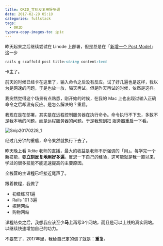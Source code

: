 ```yaml
---
title: ORID_立刻反复用好多遍
date: 2017-02-28 05:10
categories: fullstack
tags:
  - ORID
typora-copy-images-to: ipic
---
```


昨天起来之后继续尝试在 Linode 上部署，但是总是在「[新增一个 Post Model](https://fullstack.xinshengdaxue.com/posts/276)」这一步

```ruby
rails g scaffold post title:string content:text
```

卡主了。

前天的时候已经卡在这里了，输入命令之后没有反应。试了好几遍也是这样，我以为是网速的问题，于是也放一放，隔天再试。但是昨天再试的时候，依然是这样。

我突然觉得这个场景有点熟悉，刚开始的时候，在我的 Mac 上也出现过输入正确命令之后却没有反应。是怎么解决的？重启。

我现在是在部署，其实是在远程控制服务器在执行命令。命令执行不下去，多数不是我本地的问题，而是远程服务器的问题。于是我想到把 服务器重启一下看。

![Snip20170228_1](http://okgqgpbx3.bkt.clouddn.com/blog/2017-02-27-Snip20170228_1.png)

经过几分钟的重启，命令果然就执行下去了。

昨天晚上看 Xdite 老师的直播，最大的收益是老师不断强调的「用」。每学完一个新技能，要**立刻反复地用好多遍**。反思一下自己的经验，这可能就是我一直以来，学过的很多技能不能迅速提高的主要原因。

全栈营的主课程已经接近尾声了。

跟着教程，我做了

- 初级练习1遍
- Rails 101 3遍
- 招聘网站
- 购物网站

课程结束之后，我想我应该至少**马上**再写3个网站，而且是可以上线的真实网站。以继续快速增加自己的功力。

不要忘了，2017年里，我给自己定的调子就是：**重复**。